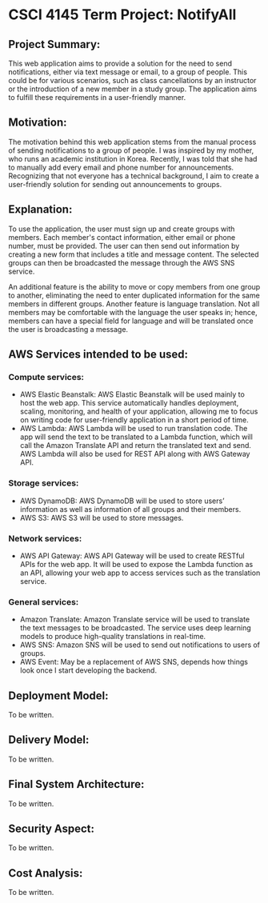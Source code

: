 # CSCI 4145 Term Project: NotifyAll

## Project Summary:

This web application aims to provide a solution for the need to send notifications, either via text message or email, to a group of people. This could be for various scenarios, such as class cancellations by an instructor or the introduction of a new member in a study group. The application aims to fulfill these requirements in a user-friendly manner.

## Motivation:

The motivation behind this web application stems from the manual process of sending notifications to a group of people. I was inspired by my mother, who runs an academic institution in Korea. Recently, I was told that she had to manually add every email and phone number for announcements. Recognizing that not everyone has a technical background, I aim to create a user-friendly solution for sending out announcements to groups.

## Explanation:

To use the application, the user must sign up and create groups with members. Each member's contact information, either email or phone number, must be provided. The user can then send out information by creating a new form that includes a title and message content. The selected groups can then be broadcasted the message through the AWS SNS service.

An additional feature is the ability to move or copy members from one group to another, eliminating the need to enter duplicated information for the same members in different groups. Another feature is language translation. Not all members may be comfortable with the language the user speaks in; hence, members can have a special field for language and will be translated once the user is broadcasting a message.

## AWS Services intended to be used:

### Compute services:

- AWS Elastic Beanstalk: AWS Elastic Beanstalk will be used mainly to host the web app. This service automatically handles deployment, scaling, monitoring, and health of your application, allowing me to focus on writing code for user-friendly application in a short period of time.
- AWS Lambda: AWS Lambda will be used to run translation code. The app will send the text to be translated to a Lambda function, which will call the Amazon Translate API and return the translated text and send. AWS Lambda will also be used for REST API along with AWS Gateway API.

### Storage services:

- AWS DynamoDB: AWS DynamoDB will be used to store users’ information as well as information of all groups and their members.
- AWS S3: AWS S3 will be used to store messages.

### Network services:

- AWS API Gateway: AWS API Gateway will be used to create RESTful APIs for the web app. It will be used to expose the Lambda function as an API, allowing your web app to access services such as the translation service.

### General services:

- Amazon Translate: Amazon Translate service will be used to translate the text messages to be broadcasted. The service uses deep learning models to produce high-quality translations in real-time.
- AWS SNS: Amazon SNS will be used to send out notifications to users of groups.
- AWS Event: May be a replacement of AWS SNS, depends how things look once I start developing the backend.

## Deployment Model:

To be written.

## Delivery Model:

To be written.

## Final System Architecture:

To be written.

## Security Aspect:

To be written.

## Cost Analysis:

To be written.
